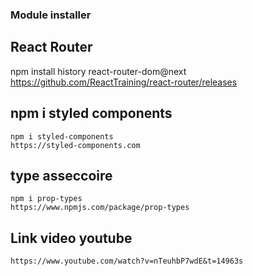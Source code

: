 ### Module installer
##  React Router
 npm install history react-router-dom@next
 https://github.com/ReactTraining/react-router/releases

## npm i styled components
    npm i styled-components
    https://styled-components.com

## type asseccoire 
    npm i prop-types
    https://www.npmjs.com/package/prop-types

## Link video youtube
    https://www.youtube.com/watch?v=nTeuhbP7wdE&t=14963s
